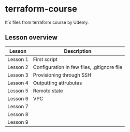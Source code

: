 # terraform-course

It\`s files from terraform course by Udemy. 

## **Lesson overview**

| Lesson  | Description |
| --------|-------------|
| Lesson 1| First script | 
| Lesson 2| Configuration in few files, .gitignore file |
| Lesson 3| Provisioning through SSH |
| Lesson 4| Outputting attrubutes |
| Lesson 5| Remote state |
| Lesson 6| VPC |
| Lesson 7|  |
| Lesson 8|  |
| Lesson 9|  |
